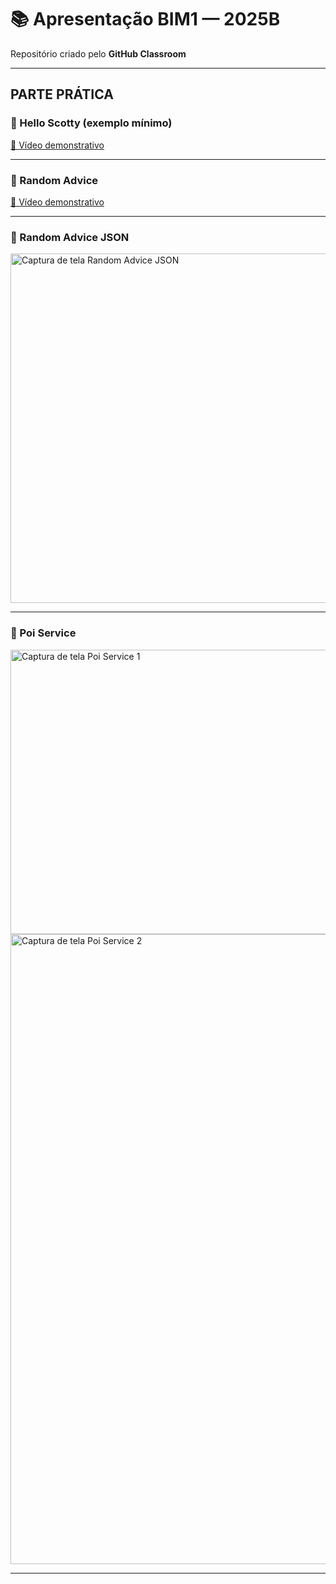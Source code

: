 # 📚 Apresentação BIM1 — 2025B  
Repositório criado pelo **GitHub Classroom**

---

## PARTE PRÁTICA

### 🔹 Hello Scotty (exemplo mínimo)
[📎 Vídeo demonstrativo](https://github.com/user-attachments/assets/14940bd5-4044-4263-8917-850f57d48b21)

---

### 🔹 Random Advice
[📎 Vídeo demonstrativo](https://github.com/user-attachments/assets/d654e244-552e-4542-9a76-3c78e19b484b)

---

### 🔹 Random Advice JSON
<img width="706" height="559" alt="Captura de tela Random Advice JSON" src="https://github.com/user-attachments/assets/f1d4ac8a-267a-4e0a-932c-e2b34e339045" />

---

### 🔹 Poi Service
<img width="732" height="455" alt="Captura de tela Poi Service 1" src="https://github.com/user-attachments/assets/7faf277e-e647-447e-a7bd-8c1203fd103b" />
<img width="760" height="1008" alt="Captura de tela Poi Service 2" src="https://github.com/user-attachments/assets/798c27ac-59dd-4fe5-ab80-653f4164ac5e" />

---
